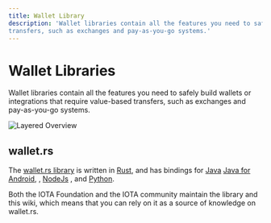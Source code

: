 ```yaml
---
title: Wallet Library
description: 'Wallet libraries contain all the features you need to safely build wallets or integrations that require value-based
transfers, such as exchanges and pay-as-you-go systems.'
---
```


# Wallet Libraries

Wallet libraries contain all the features you need to safely build wallets or integrations that require value-based
transfers, such as exchanges and pay-as-you-go systems. 


![Layered Overview](/img/libraries/wallet_layers_overview.svg)

## wallet.rs

The [wallet.rs library](/wallet.rs/wallet.rs/welcome) is written
in [Rust](/wallet.rs/getting_started/rust), and
has bindings for [Java](/wallet.rs/getting_started/java)
[Java for Android](/wallet.rs/getting_started/java_for_android),
, [NodeJs](/wallet.rs/getting_started/nodejs)
, and [Python](/wallet.rs/getting_started/python).

Both the IOTA Foundation and the IOTA community maintain the library and this
wiki, which means that you can rely on it as a source of knowledge on wallet.rs.
